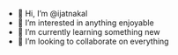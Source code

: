 - 👋 Hi, I’m @ijatnakal
- 👀 I’m interested in anything enjoyable
- 🌱 I’m currently learning something new
- 💞️ I’m looking to collaborate on everything 

<!---
ijatnakal/ijatnakal is a ✨ special ✨ repository because its `README.md` (this file) appears on your GitHub profile.
You can click the Preview link to take a look at your changes.
--->
